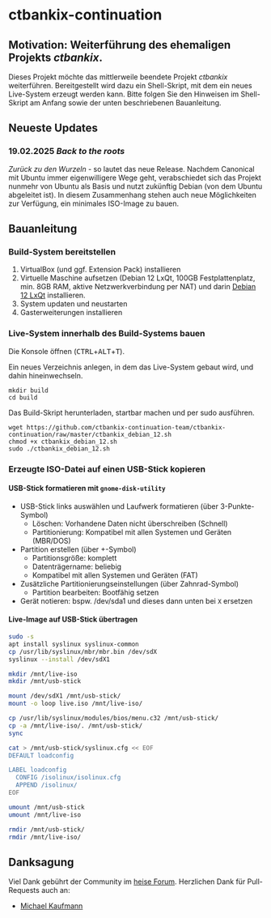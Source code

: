 # ctbankix-continuation

## Motivation: Weiterführung des ehemaligen Projekts _ctbankix_.

Dieses Projekt möchte das mittlerweile beendete Projekt _ctbankix_ weiterführen. Bereitgestellt wird dazu ein Shell-Skript, mit dem ein neues Live-System erzeugt werden kann. Bitte folgen Sie den Hinweisen im Shell-Skript am Anfang sowie der unten beschriebenen Bauanleitung.


## Neueste Updates

### 19.02.2025 _Back to the roots_
_Zurück zu den Wurzeln_ - so lautet das neue Release. Nachdem Canonical mit Ubuntu immer eigenwilligere Wege geht, verabschiedet sich das Projekt nunmehr von Ubuntu als Basis und nutzt zukünftig Debian (von dem Ubuntu abgeleitet ist). In diesem Zusammenhang stehen auch neue Möglichkeiten zur Verfügung, ein minimales ISO-Image zu bauen.


## Bauanleitung

### Build-System bereitstellen

1. VirtualBox (und ggf. Extension Pack) installieren
2. Virtuelle Maschine aufsetzen (Debian 12 LxQt, 100GB Festplattenplatz, min. 8GB RAM, aktive Netzwerkverbindung per NAT) und darin [Debian 12 LxQt](https://cdimage.debian.org/debian-cd/current-live/amd64/iso-hybrid/) installieren.
3. System updaten und neustarten
4. Gasterweiterungen installieren

### Live-System innerhalb des Build-Systems bauen

Die Konsole öffnen (<kbd>CTRL</kbd>+<kbd>ALT</kbd>+<kbd>T</kbd>).

Ein neues Verzeichnis anlegen, in dem das Live-System gebaut wird, und dahin hineinwechseln.

```shell
mkdir build
cd build
```

Das Build-Skript herunterladen, startbar machen und per sudo ausführen.

```shell
wget https://github.com/ctbankix-continuation-team/ctbankix-continuation/raw/master/ctbankix_debian_12.sh
chmod +x ctbankix_debian_12.sh
sudo ./ctbankix_debian_12.sh
```

### Erzeugte ISO-Datei auf einen USB-Stick kopieren

#### USB-Stick formatieren mit `gnome-disk-utility`
- USB-Stick links auswählen und Laufwerk formatieren (über 3-Punkte-Symbol)
  - Löschen: Vorhandene Daten nicht überschreiben (Schnell)
  - Partitionierung: Kompatibel mit allen Systemen und Geräten (MBR/DOS)
- Partition erstellen (über +-Symbol)
  - Partitionsgröße: komplett
  - Datenträgername: beliebig
  - Kompatibel mit allen Systemen und Geräten (FAT)
- Zusätzliche Partitionierungseinstellungen (über Zahnrad-Symbol)
  - Partition bearbeiten: Bootfähig setzen
- Gerät notieren: bspw. /dev/sda1 und dieses dann unten bei `X` ersetzen

#### Live-Image auf USB-Stick übertragen

```bash
sudo -s
apt install syslinux syslinux-common
cp /usr/lib/syslinux/mbr/mbr.bin /dev/sdX
syslinux --install /dev/sdX1

mkdir /mnt/live-iso
mkdir /mnt/usb-stick

mount /dev/sdX1 /mnt/usb-stick/
mount -o loop live.iso /mnt/live-iso/

cp /usr/lib/syslinux/modules/bios/menu.c32 /mnt/usb-stick/
cp -a /mnt/live-iso/. /mnt/usb-stick/
sync

cat > /mnt/usb-stick/syslinux.cfg << EOF
DEFAULT loadconfig

LABEL loadconfig
  CONFIG /isolinux/isolinux.cfg
  APPEND /isolinux/
EOF

umount /mnt/usb-stick
umount /mnt/live-iso

rmdir /mnt/usb-stick/
rmdir /mnt/live-iso/
```


## Danksagung

Viel Dank gebührt der Community im [heise Forum](https://www.heise.de/forum/c-t/Kommentare-zu-c-t-Artikeln/Sicheres-Online-Banking-mit-Bankix/forum-31485/). Herzlichen Dank für Pull-Requests auch an:

* [Michael Kaufmann](https://github.com/mkauf)
